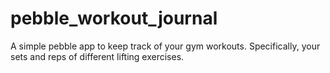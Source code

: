 pebble_workout_journal
======================

A simple pebble app to keep track of your gym workouts. Specifically, your sets and reps of different lifting exercises.
